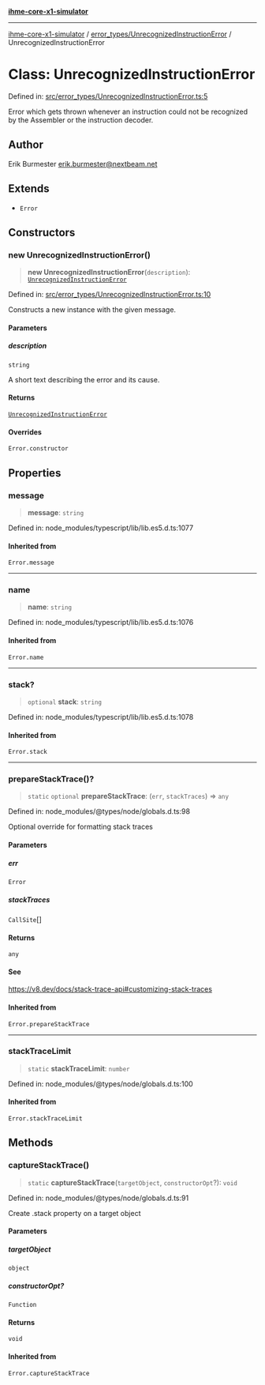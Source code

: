 [**ihme-core-x1-simulator**](../../../README.md)

***

[ihme-core-x1-simulator](../../../modules.md) / [error\_types/UnrecognizedInstructionError](../README.md) / UnrecognizedInstructionError

# Class: UnrecognizedInstructionError

Defined in: [src/error\_types/UnrecognizedInstructionError.ts:5](https://github.com/ProgrammIt/CPU-Simulator/blob/1018f35141b4ad3f48781b12aa9e5f0ba9cc7301/src/error_types/UnrecognizedInstructionError.ts#L5)

Error which gets thrown whenever an instruction could not be recognized by the Assembler or the instruction decoder.

## Author

Erik Burmester <erik.burmester@nextbeam.net>

## Extends

- `Error`

## Constructors

### new UnrecognizedInstructionError()

> **new UnrecognizedInstructionError**(`description`): [`UnrecognizedInstructionError`](UnrecognizedInstructionError.md)

Defined in: [src/error\_types/UnrecognizedInstructionError.ts:10](https://github.com/ProgrammIt/CPU-Simulator/blob/1018f35141b4ad3f48781b12aa9e5f0ba9cc7301/src/error_types/UnrecognizedInstructionError.ts#L10)

Constructs a new instance with the given message.

#### Parameters

##### description

`string`

A short text describing the error and its cause.

#### Returns

[`UnrecognizedInstructionError`](UnrecognizedInstructionError.md)

#### Overrides

`Error.constructor`

## Properties

### message

> **message**: `string`

Defined in: node\_modules/typescript/lib/lib.es5.d.ts:1077

#### Inherited from

`Error.message`

***

### name

> **name**: `string`

Defined in: node\_modules/typescript/lib/lib.es5.d.ts:1076

#### Inherited from

`Error.name`

***

### stack?

> `optional` **stack**: `string`

Defined in: node\_modules/typescript/lib/lib.es5.d.ts:1078

#### Inherited from

`Error.stack`

***

### prepareStackTrace()?

> `static` `optional` **prepareStackTrace**: (`err`, `stackTraces`) => `any`

Defined in: node\_modules/@types/node/globals.d.ts:98

Optional override for formatting stack traces

#### Parameters

##### err

`Error`

##### stackTraces

`CallSite`[]

#### Returns

`any`

#### See

https://v8.dev/docs/stack-trace-api#customizing-stack-traces

#### Inherited from

`Error.prepareStackTrace`

***

### stackTraceLimit

> `static` **stackTraceLimit**: `number`

Defined in: node\_modules/@types/node/globals.d.ts:100

#### Inherited from

`Error.stackTraceLimit`

## Methods

### captureStackTrace()

> `static` **captureStackTrace**(`targetObject`, `constructorOpt`?): `void`

Defined in: node\_modules/@types/node/globals.d.ts:91

Create .stack property on a target object

#### Parameters

##### targetObject

`object`

##### constructorOpt?

`Function`

#### Returns

`void`

#### Inherited from

`Error.captureStackTrace`
